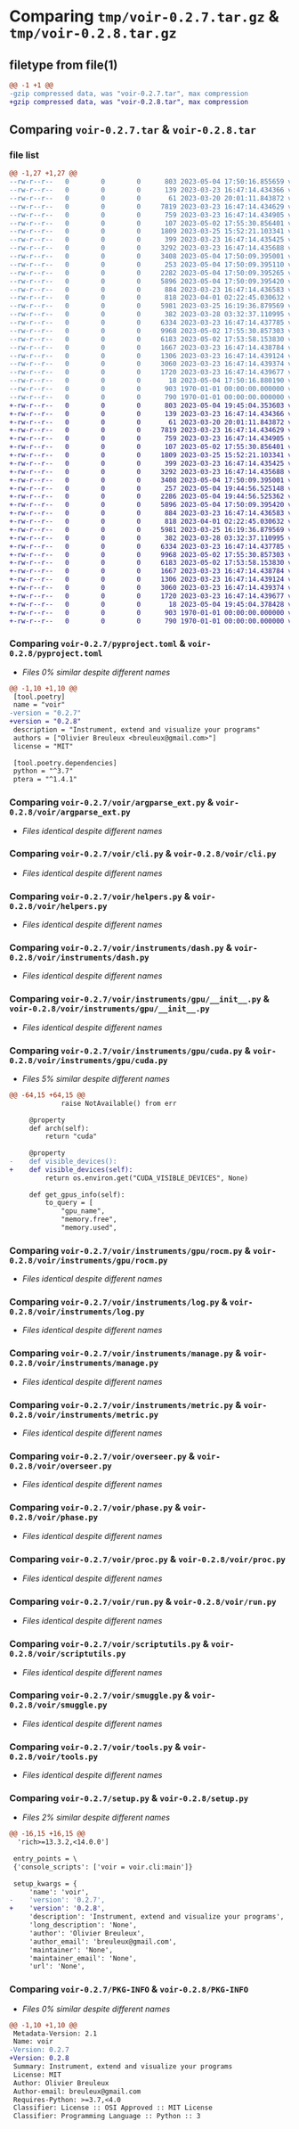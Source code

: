 # Comparing `tmp/voir-0.2.7.tar.gz` & `tmp/voir-0.2.8.tar.gz`

## filetype from file(1)

```diff
@@ -1 +1 @@
-gzip compressed data, was "voir-0.2.7.tar", max compression
+gzip compressed data, was "voir-0.2.8.tar", max compression
```

## Comparing `voir-0.2.7.tar` & `voir-0.2.8.tar`

### file list

```diff
@@ -1,27 +1,27 @@
--rw-r--r--   0        0        0      803 2023-05-04 17:50:16.855659 voir-0.2.7/pyproject.toml
--rw-r--r--   0        0        0      139 2023-03-23 16:47:14.434366 voir-0.2.7/voir/__init__.py
--rw-r--r--   0        0        0       61 2023-03-20 20:01:11.843872 voir-0.2.7/voir/__main__.py
--rw-r--r--   0        0        0     7819 2023-03-23 16:47:14.434629 voir-0.2.7/voir/argparse_ext.py
--rw-r--r--   0        0        0      759 2023-03-23 16:47:14.434905 voir-0.2.7/voir/cli.py
--rw-r--r--   0        0        0      107 2023-05-02 17:55:30.856401 voir-0.2.7/voir/errors.py
--rw-r--r--   0        0        0     1809 2023-03-25 15:52:21.103341 voir-0.2.7/voir/helpers.py
--rw-r--r--   0        0        0      399 2023-03-23 16:47:14.435425 voir-0.2.7/voir/instruments/__init__.py
--rw-r--r--   0        0        0     3292 2023-03-23 16:47:14.435688 voir-0.2.7/voir/instruments/dash.py
--rw-r--r--   0        0        0     3408 2023-05-04 17:50:09.395001 voir-0.2.7/voir/instruments/gpu/__init__.py
--rw-r--r--   0        0        0      253 2023-05-04 17:50:09.395110 voir-0.2.7/voir/instruments/gpu/cpu.py
--rw-r--r--   0        0        0     2282 2023-05-04 17:50:09.395265 voir-0.2.7/voir/instruments/gpu/cuda.py
--rw-r--r--   0        0        0     5896 2023-05-04 17:50:09.395420 voir-0.2.7/voir/instruments/gpu/rocm.py
--rw-r--r--   0        0        0      884 2023-03-23 16:47:14.436583 voir-0.2.7/voir/instruments/log.py
--rw-r--r--   0        0        0      818 2023-04-01 02:22:45.030632 voir-0.2.7/voir/instruments/manage.py
--rw-r--r--   0        0        0     5981 2023-03-25 16:19:36.879569 voir-0.2.7/voir/instruments/metric.py
--rw-r--r--   0        0        0      382 2023-03-28 03:32:37.110995 voir-0.2.7/voir/instruments/utils.py
--rw-r--r--   0        0        0     6334 2023-03-23 16:47:14.437785 voir-0.2.7/voir/overseer.py
--rw-r--r--   0        0        0     9968 2023-05-02 17:55:30.857303 voir-0.2.7/voir/phase.py
--rw-r--r--   0        0        0     6183 2023-05-02 17:53:58.153830 voir-0.2.7/voir/proc.py
--rw-r--r--   0        0        0     1667 2023-03-23 16:47:14.438784 voir-0.2.7/voir/run.py
--rw-r--r--   0        0        0     1306 2023-03-23 16:47:14.439124 voir-0.2.7/voir/scriptutils.py
--rw-r--r--   0        0        0     3060 2023-03-23 16:47:14.439374 voir-0.2.7/voir/smuggle.py
--rw-r--r--   0        0        0     1720 2023-03-23 16:47:14.439677 voir-0.2.7/voir/tools.py
--rw-r--r--   0        0        0       18 2023-05-04 17:50:16.880190 voir-0.2.7/voir/version.py
--rw-r--r--   0        0        0      903 1970-01-01 00:00:00.000000 voir-0.2.7/setup.py
--rw-r--r--   0        0        0      790 1970-01-01 00:00:00.000000 voir-0.2.7/PKG-INFO
+-rw-r--r--   0        0        0      803 2023-05-04 19:45:04.353603 voir-0.2.8/pyproject.toml
+-rw-r--r--   0        0        0      139 2023-03-23 16:47:14.434366 voir-0.2.8/voir/__init__.py
+-rw-r--r--   0        0        0       61 2023-03-20 20:01:11.843872 voir-0.2.8/voir/__main__.py
+-rw-r--r--   0        0        0     7819 2023-03-23 16:47:14.434629 voir-0.2.8/voir/argparse_ext.py
+-rw-r--r--   0        0        0      759 2023-03-23 16:47:14.434905 voir-0.2.8/voir/cli.py
+-rw-r--r--   0        0        0      107 2023-05-02 17:55:30.856401 voir-0.2.8/voir/errors.py
+-rw-r--r--   0        0        0     1809 2023-03-25 15:52:21.103341 voir-0.2.8/voir/helpers.py
+-rw-r--r--   0        0        0      399 2023-03-23 16:47:14.435425 voir-0.2.8/voir/instruments/__init__.py
+-rw-r--r--   0        0        0     3292 2023-03-23 16:47:14.435688 voir-0.2.8/voir/instruments/dash.py
+-rw-r--r--   0        0        0     3408 2023-05-04 17:50:09.395001 voir-0.2.8/voir/instruments/gpu/__init__.py
+-rw-r--r--   0        0        0      257 2023-05-04 19:44:56.525148 voir-0.2.8/voir/instruments/gpu/cpu.py
+-rw-r--r--   0        0        0     2286 2023-05-04 19:44:56.525362 voir-0.2.8/voir/instruments/gpu/cuda.py
+-rw-r--r--   0        0        0     5896 2023-05-04 17:50:09.395420 voir-0.2.8/voir/instruments/gpu/rocm.py
+-rw-r--r--   0        0        0      884 2023-03-23 16:47:14.436583 voir-0.2.8/voir/instruments/log.py
+-rw-r--r--   0        0        0      818 2023-04-01 02:22:45.030632 voir-0.2.8/voir/instruments/manage.py
+-rw-r--r--   0        0        0     5981 2023-03-25 16:19:36.879569 voir-0.2.8/voir/instruments/metric.py
+-rw-r--r--   0        0        0      382 2023-03-28 03:32:37.110995 voir-0.2.8/voir/instruments/utils.py
+-rw-r--r--   0        0        0     6334 2023-03-23 16:47:14.437785 voir-0.2.8/voir/overseer.py
+-rw-r--r--   0        0        0     9968 2023-05-02 17:55:30.857303 voir-0.2.8/voir/phase.py
+-rw-r--r--   0        0        0     6183 2023-05-02 17:53:58.153830 voir-0.2.8/voir/proc.py
+-rw-r--r--   0        0        0     1667 2023-03-23 16:47:14.438784 voir-0.2.8/voir/run.py
+-rw-r--r--   0        0        0     1306 2023-03-23 16:47:14.439124 voir-0.2.8/voir/scriptutils.py
+-rw-r--r--   0        0        0     3060 2023-03-23 16:47:14.439374 voir-0.2.8/voir/smuggle.py
+-rw-r--r--   0        0        0     1720 2023-03-23 16:47:14.439677 voir-0.2.8/voir/tools.py
+-rw-r--r--   0        0        0       18 2023-05-04 19:45:04.378428 voir-0.2.8/voir/version.py
+-rw-r--r--   0        0        0      903 1970-01-01 00:00:00.000000 voir-0.2.8/setup.py
+-rw-r--r--   0        0        0      790 1970-01-01 00:00:00.000000 voir-0.2.8/PKG-INFO
```

### Comparing `voir-0.2.7/pyproject.toml` & `voir-0.2.8/pyproject.toml`

 * *Files 0% similar despite different names*

```diff
@@ -1,10 +1,10 @@
 [tool.poetry]
 name = "voir"
-version = "0.2.7"
+version = "0.2.8"
 description = "Instrument, extend and visualize your programs"
 authors = ["Olivier Breuleux <breuleux@gmail.com>"]
 license = "MIT"
 
 [tool.poetry.dependencies]
 python = "^3.7"
 ptera = "^1.4.1"
```

### Comparing `voir-0.2.7/voir/argparse_ext.py` & `voir-0.2.8/voir/argparse_ext.py`

 * *Files identical despite different names*

### Comparing `voir-0.2.7/voir/cli.py` & `voir-0.2.8/voir/cli.py`

 * *Files identical despite different names*

### Comparing `voir-0.2.7/voir/helpers.py` & `voir-0.2.8/voir/helpers.py`

 * *Files identical despite different names*

### Comparing `voir-0.2.7/voir/instruments/dash.py` & `voir-0.2.8/voir/instruments/dash.py`

 * *Files identical despite different names*

### Comparing `voir-0.2.7/voir/instruments/gpu/__init__.py` & `voir-0.2.8/voir/instruments/gpu/__init__.py`

 * *Files identical despite different names*

### Comparing `voir-0.2.7/voir/instruments/gpu/cuda.py` & `voir-0.2.8/voir/instruments/gpu/cuda.py`

 * *Files 5% similar despite different names*

```diff
@@ -64,15 +64,15 @@
             raise NotAvailable() from err
 
     @property
     def arch(self):
         return "cuda"
 
     @property
-    def visible_devices():
+    def visible_devices(self):
         return os.environ.get("CUDA_VISIBLE_DEVICES", None)
 
     def get_gpus_info(self):
         to_query = [
             "gpu_name",
             "memory.free",
             "memory.used",
```

### Comparing `voir-0.2.7/voir/instruments/gpu/rocm.py` & `voir-0.2.8/voir/instruments/gpu/rocm.py`

 * *Files identical despite different names*

### Comparing `voir-0.2.7/voir/instruments/log.py` & `voir-0.2.8/voir/instruments/log.py`

 * *Files identical despite different names*

### Comparing `voir-0.2.7/voir/instruments/manage.py` & `voir-0.2.8/voir/instruments/manage.py`

 * *Files identical despite different names*

### Comparing `voir-0.2.7/voir/instruments/metric.py` & `voir-0.2.8/voir/instruments/metric.py`

 * *Files identical despite different names*

### Comparing `voir-0.2.7/voir/overseer.py` & `voir-0.2.8/voir/overseer.py`

 * *Files identical despite different names*

### Comparing `voir-0.2.7/voir/phase.py` & `voir-0.2.8/voir/phase.py`

 * *Files identical despite different names*

### Comparing `voir-0.2.7/voir/proc.py` & `voir-0.2.8/voir/proc.py`

 * *Files identical despite different names*

### Comparing `voir-0.2.7/voir/run.py` & `voir-0.2.8/voir/run.py`

 * *Files identical despite different names*

### Comparing `voir-0.2.7/voir/scriptutils.py` & `voir-0.2.8/voir/scriptutils.py`

 * *Files identical despite different names*

### Comparing `voir-0.2.7/voir/smuggle.py` & `voir-0.2.8/voir/smuggle.py`

 * *Files identical despite different names*

### Comparing `voir-0.2.7/voir/tools.py` & `voir-0.2.8/voir/tools.py`

 * *Files identical despite different names*

### Comparing `voir-0.2.7/setup.py` & `voir-0.2.8/setup.py`

 * *Files 2% similar despite different names*

```diff
@@ -16,15 +16,15 @@
  'rich>=13.3.2,<14.0.0']
 
 entry_points = \
 {'console_scripts': ['voir = voir.cli:main']}
 
 setup_kwargs = {
     'name': 'voir',
-    'version': '0.2.7',
+    'version': '0.2.8',
     'description': 'Instrument, extend and visualize your programs',
     'long_description': 'None',
     'author': 'Olivier Breuleux',
     'author_email': 'breuleux@gmail.com',
     'maintainer': 'None',
     'maintainer_email': 'None',
     'url': 'None',
```

### Comparing `voir-0.2.7/PKG-INFO` & `voir-0.2.8/PKG-INFO`

 * *Files 0% similar despite different names*

```diff
@@ -1,10 +1,10 @@
 Metadata-Version: 2.1
 Name: voir
-Version: 0.2.7
+Version: 0.2.8
 Summary: Instrument, extend and visualize your programs
 License: MIT
 Author: Olivier Breuleux
 Author-email: breuleux@gmail.com
 Requires-Python: >=3.7,<4.0
 Classifier: License :: OSI Approved :: MIT License
 Classifier: Programming Language :: Python :: 3
```

